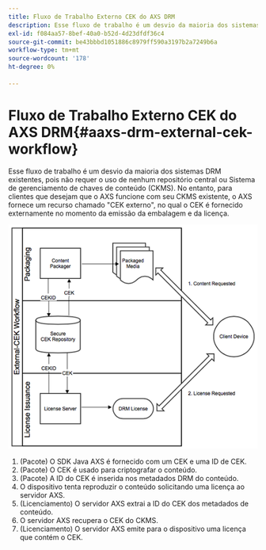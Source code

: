 ```yaml
---
title: Fluxo de Trabalho Externo CEK do AXS DRM
description: Esse fluxo de trabalho é um desvio da maioria dos sistemas DRM existentes, pois não requer o uso de nenhum repositório central ou CKMS (Content Key Management System, sistema de gerenciamento de chaves de conteúdo)
exl-id: f084aa57-8bef-40a0-b52d-4d23dfdf36c4
source-git-commit: be43bbbd1051886c8979ff590a3197b2a7249b6a
workflow-type: tm+mt
source-wordcount: '178'
ht-degree: 0%

---
```


# Fluxo de Trabalho Externo CEK do AXS DRM{#aaxs-drm-external-cek-workflow}

Esse fluxo de trabalho é um desvio da maioria dos sistemas DRM existentes, pois não requer o uso de nenhum repositório central ou Sistema de gerenciamento de chaves de conteúdo (CKMS). No entanto, para clientes que desejam que o AXS funcione com seu CKMS existente, o AXS fornece um recurso chamado &quot;CEK externo&quot;, no qual o CEK é fornecido externamente no momento da emissão da embalagem e da licença.

![](assets/ECEK_Workflow.PNG)

1. (Pacote) O SDK Java AXS é fornecido com um CEK e uma ID de CEK.
1. (Pacote) O CEK é usado para criptografar o conteúdo.
1. (Pacote) A ID do CEK é inserida nos metadados DRM do conteúdo.
1. O dispositivo tenta reproduzir o conteúdo solicitando uma licença ao servidor AXS.
1. (Licenciamento) O servidor AXS extrai a ID do CEK dos metadados de conteúdo.
1. O servidor AXS recupera o CEK do CKMS.
1. (Licenciamento) O servidor AXS emite para o dispositivo uma licença que contém o CEK.

